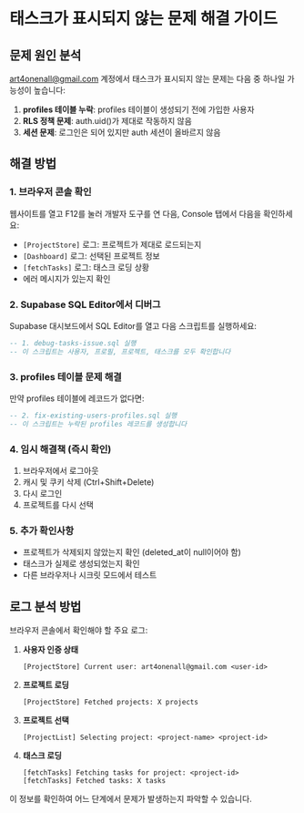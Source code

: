 # 태스크가 표시되지 않는 문제 해결 가이드

## 문제 원인 분석

art4onenall@gmail.com 계정에서 태스크가 표시되지 않는 문제는 다음 중 하나일 가능성이 높습니다:

1. **profiles 테이블 누락**: profiles 테이블이 생성되기 전에 가입한 사용자
2. **RLS 정책 문제**: auth.uid()가 제대로 작동하지 않음
3. **세션 문제**: 로그인은 되어 있지만 auth 세션이 올바르지 않음

## 해결 방법

### 1. 브라우저 콘솔 확인
웹사이트를 열고 F12를 눌러 개발자 도구를 연 다음, Console 탭에서 다음을 확인하세요:
- `[ProjectStore]` 로그: 프로젝트가 제대로 로드되는지
- `[Dashboard]` 로그: 선택된 프로젝트 정보
- `[fetchTasks]` 로그: 태스크 로딩 상황
- 에러 메시지가 있는지 확인

### 2. Supabase SQL Editor에서 디버그
Supabase 대시보드에서 SQL Editor를 열고 다음 스크립트를 실행하세요:

```sql
-- 1. debug-tasks-issue.sql 실행
-- 이 스크립트는 사용자, 프로필, 프로젝트, 태스크를 모두 확인합니다
```

### 3. profiles 테이블 문제 해결
만약 profiles 테이블에 레코드가 없다면:

```sql
-- 2. fix-existing-users-profiles.sql 실행
-- 이 스크립트는 누락된 profiles 레코드를 생성합니다
```

### 4. 임시 해결책 (즉시 확인)
1. 브라우저에서 로그아웃
2. 캐시 및 쿠키 삭제 (Ctrl+Shift+Delete)
3. 다시 로그인
4. 프로젝트를 다시 선택

### 5. 추가 확인사항
- 프로젝트가 삭제되지 않았는지 확인 (deleted_at이 null이어야 함)
- 태스크가 실제로 생성되었는지 확인
- 다른 브라우저나 시크릿 모드에서 테스트

## 로그 분석 방법

브라우저 콘솔에서 확인해야 할 주요 로그:

1. **사용자 인증 상태**
   ```
   [ProjectStore] Current user: art4onenall@gmail.com <user-id>
   ```

2. **프로젝트 로딩**
   ```
   [ProjectStore] Fetched projects: X projects
   ```

3. **프로젝트 선택**
   ```
   [ProjectList] Selecting project: <project-name> <project-id>
   ```

4. **태스크 로딩**
   ```
   [fetchTasks] Fetching tasks for project: <project-id>
   [fetchTasks] Fetched tasks: X tasks
   ```

이 정보를 확인하여 어느 단계에서 문제가 발생하는지 파악할 수 있습니다.